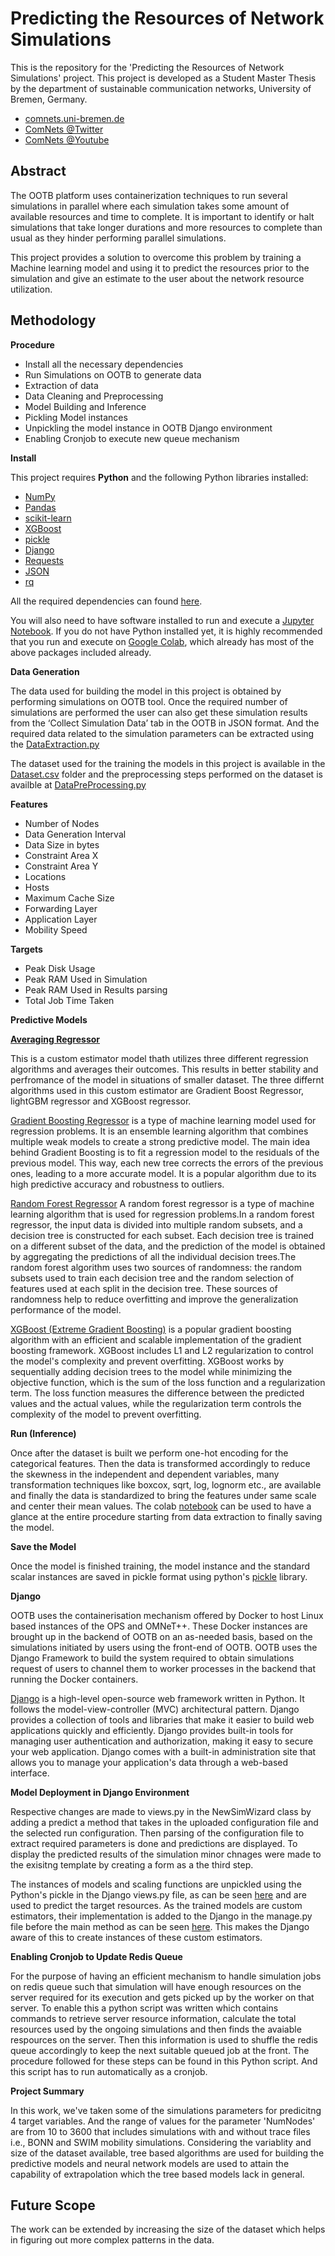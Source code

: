 # Predicting the Resources of Network Simulations

This is the repository for the 'Predicting the Resources of Network Simulations' project. This project is developed as a Student Master Thesis by the department of sustainable communication networks, University of Bremen, Germany.

 - [comnets.uni-bremen.de](https://www.uni-bremen.de/comnets)
 - [ComNets @Twitter](https://twitter.com/ComNetsBremen)
 - [ComNets @Youtube](https://www.youtube.com/c/ComNetsBremen)

## Abstract
The OOTB platform uses containerization techniques to run several simulations in parallel where each simulation takes some amount of available resources and time to complete. It is important to identify or halt simulations that take longer durations and more resources to complete than usual as they hinder performing parallel simulations.

This project provides a solution to overcome this problem by training a Machine learning model and using it to predict the resources prior to the simulation and give an estimate to the user about the network resource utilization.

## Methodology
**Procedure**

- Install all the necessary dependencies
- Run Simulations on OOTB to generate data
- Extraction of data
- Data Cleaning and Preprocessing
- Model Building and Inference
- Pickling Model instances
- Unpickling the model instance in OOTB Django environment
- Enabling Cronjob to execute new queue mechanism

**Install**

This project requires **Python** and the following Python libraries installed:
- [NumPy](http://www.numpy.org/)
- [Pandas](http://pandas.pydata.org/)
- [scikit-learn](http://scikit-learn.org/stable/)
- [XGBoost](https://pypi.org/project/xgboost/)
- [pickle](https://pypi.org/project/pickle5/)
- [Django](https://pypi.org/project/Django/)
- [Requests](https://requests.readthedocs.io/en/latest/)
- [JSON](https://docs.python.org/3/library/json.html)
- [rq](https://python-rq.org/)

All the required dependencies can found [here](./OOTB/OOTB_DjangoModel/requirements.txt).

You will also need to have software installed to run and execute a [Jupyter Notebook](http://jupyter.org/install.html).
If you do not have Python installed yet, it is highly recommended that you run and execute on [Google Colab](https://colab.research.google.com/), which already has most of the above packages included already.

**Data Generation**

The data used for building the model in this project is obtained by performing simulations on OOTB tool. Once the required number of simulations are performed the user can also get these simulation results from the ‘Collect Simulation Data’ tab in the OOTB in JSON format. And the required data related to the simulation parameters can be extracted using the [DataExtraction.py](./OOTB/SourceCode/DataExtraction.py)

The dataset used for the training the models in this project is available in the [Dataset.csv](./OOTB/Dataset/Data_27_02_2023.csv) folder and the preprocessing steps performed on the dataset is availble at [DataPreProcessing.py](./OOTB/SourceCode/Data_PreProcessing.py)

**Features**

 - Number of Nodes
 - Data Generation Interval
 - Data Size in bytes
 - Constraint Area X
 - Constraint Area Y
 - Locations
 - Hosts
 - Maximum Cache Size
 - Forwarding Layer
 - Application Layer
 - Mobility Speed
 
 **Targets**
 - Peak Disk Usage
 - Peak RAM Used in Simulation
 - Peak RAM Used in Results parsing
 - Total Job Time Taken
 
**Predictive Models**

 **[Averaging Regressor](./OOTB/SourceCode/Model_AveragingRegressor.py)**
 
 This is a custom estimator model thath utilizes three different regression algorithms and averages their outcomes. This results in better stability and perfromance of the model in situations of smaller dataset. The three differnt algorithms used in this custom estimator are Gradient Boost Regressor, lightGBM regressor and XGBoost regressor.
 
[Gradient Boosting Regressor](https://scikit-learn.org/stable/modules/generated/sklearn.ensemble.GradientBoostingRegressor.html) is a type of machine learning model used for regression problems. It is an ensemble learning algorithm that combines multiple weak models to create a strong predictive model. The main idea behind Gradient Boosting is to fit a regression model to the residuals of the previous model. This way, each new tree corrects the errors of the previous ones, leading to a more accurate model. It is a popular algorithm due to its high predictive accuracy and robustness to outliers.

[Random Forest Regressor](https://scikit-learn.org/stable/modules/generated/sklearn.ensemble.RandomForestRegressor.html) A random forest regressor is a type of machine learning algorithm that is used for regression problems.In a random forest regressor, the input data is divided into multiple random subsets, and a decision tree is constructed for each subset. Each decision tree is trained on a different subset of the data, and the prediction of the model is obtained by aggregating the predictions of all the individual decision trees.The random forest algorithm uses two sources of randomness: the random subsets used to train each decision tree and the random selection of features used at each split in the decision tree. These sources of randomness help to reduce overfitting and improve the generalization performance of the model.

[XGBoost (Extreme Gradient Boosting)](https://xgboost.readthedocs.io/en/stable/index.html) is a popular gradient boosting algorithm with an efficient and scalable implementation of the gradient boosting framework. XGBoost includes L1 and L2 regularization to control the model's complexity and prevent overfitting. XGBoost works by sequentially adding decision trees to the model while minimizing the objective function, which is the sum of the loss function and a regularization term. The loss function measures the difference between the predicted values and the actual values, while the regularization term controls the complexity of the model to prevent overfitting.


**Run (Inference)**

Once after the dataset is built we perform one-hot encoding for the categorical features. Then the data is transformed accordingly to reduce the skewness in the independent and dependent variables, many transformation techniques like boxcox, sqrt, log, lognorm etc., are available and finally the data is standardized to bring the features under same scale and center their mean values. The colab [notebook](./OOTB/SourceCode/OOTB_Inference.ipynb) can be used to have a glance at the entire procedure starting from data extraction to finally saving the model.

**Save the Model**

Once the model is finished training, the model instance and the standard scalar instances are saved in pickle format using python's [pickle](https://docs.python.org/3/library/pickle.html) library.

**Django**

OOTB uses the containerisation mechanism offered by Docker to host Linux based instances of the OPS and OMNeT++. These Docker instances are brought up in the backend of OOTB on an as-needed basis, based on the simulations initiated by users using the front-end of OOTB. OOTB uses the Django Framework to build the system required to obtain simulations request of users to channel them to worker processes in the backend that running the Docker containers.

[Django](https://www.djangoproject.com/) is a high-level open-source web framework written in Python. It follows the model-view-controller (MVC) architectural pattern. Django provides a collection of tools and libraries that make it easier to build web applications quickly and efficiently. Django provides built-in tools for managing user authentication and authorization, making it easy to secure your web application. Django comes with a built-in administration site that allows you to manage your application's data through a web-based interface.

**Model Deployment in Django Environment**

Respective changes are made to views.py in the NewSimWizard class by adding a predict a method that takes in the uploaded configuration file and the selected run configuration. Then parsing of the configuration file to extract required parameters is done and predictions are displayed. To display the predicted results of the simulation minor chnages were made to the exisitng template by creating a form as a the third step.

The instances of models and scaling functions are unpickled using the Python's pickle in the Django views.py file, as can be seen [here](./OOTB/OOTB_DjangoModel/OOTB/views.py#L167) and are used to predict the target resources. As the trained models are custom estimators, their implementation is added to the Django in the manage.py file before the main method as can be seen [here](./OOTB/OOTB_DjangoModel/manage.py#L22). This makes the Django aware of this to create instances of these custom estimators.

**Enabling Cronjob to Update Redis Queue**

For the purpose of having an efficient mechanism to handle simulation jobs on redis queue such that simulation will have enough resources on the server required for its execution and gets picked up by the worker on that server. To enable this a python script was written which contains commands to retrieve server resource information, calculate the total resources used by the ongoing simulations and then finds the avaiable respources on the server. Then this information is used to shuffle the redis queue accordingly to keep the next suitable queued job at the front. The procedure followed for these steps can be found in this Python script. And this script has to run automatically as a cronjob.

**Project Summary**

In this work, we've taken some of the simulations parameters for predicitng 4 target variables. And the range of values for the parameter 'NumNodes' are from 10 to 3600 that includes simulations with and without trace files i.e., BONN and SWIM mobility simulations. Considering the variablity and size of the dataset available, tree based algorithms are used for building the predictive models and neural network models are used to attain the capability of extrapolation which the tree based models lack in general.

## Future Scope

The work can be extended by increasing the size of the dataset which helps in figuring out more complex patterns in the data.
